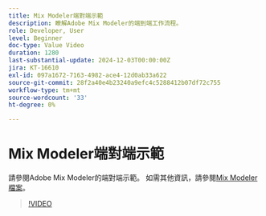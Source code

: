 ```yaml
---
title: Mix Modeler端對端示範
description: 瞭解Adobe Mix Modeler的端到端工作流程。
role: Developer, User
level: Beginner
doc-type: Value Video
duration: 1280
last-substantial-update: 2024-12-03T00:00:00Z
jira: KT-16610
exl-id: 097a1672-7163-4982-ace4-12d0ab33a622
source-git-commit: 28f2a40e4b23240a9efc4c5288412b07df72c755
workflow-type: tm+mt
source-wordcount: '33'
ht-degree: 0%

---
```


# Mix Modeler端對端示範

請參閱Adobe Mix Modeler的端對端示範。 如需其他資訊，請參閱[Mix Modeler檔案](https://experienceleague.adobe.com/en/docs/mix-modeler/using/overview)。

>[!VIDEO](https://video.tv.adobe.com/v/3440794/?learn=on&enablevpops)

